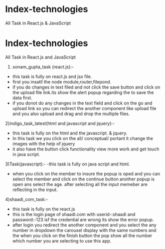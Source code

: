 # Index-technologies
All Task in React.js  &amp; JavaScript
# Index-technologies
All Task in React.js and JavaScript
1) sonam_gupta_task (react.js):-
- this task is fully on react.js and jsx file.
- first you insatll the node module,router,filepond.
- if you do changes in  text filed and not click the save button and click on the upload file link.its show the alert popup regarding the to save the data first.
- if you donot do any changes in the text field and click on the go and upload link so you can redirect the another component like upload file and you also upload and drag and drop the multiple files.


2)indigo_task_latest(html and javascript and jquery):-
- this task is fully on the html and the javascript. & jquery.
- In this task we you click on the all/ conceptual/ portant it change the images with the help of jquery
-  it also have the button click functionality view more work and get touch in java script.

3)Task(javascript):- 
-this task is fully on java script and html.
- when you click on the member to insure the popup is oped and you can select the member and click on the continue button another popup is open ans select the age.
after selecting all the input memeber are reflecting in the input.

4)shaadi_com_task:-
- this task is fully on the react.js
- this is the login page of shaadi.com with userid-:shaadi and password:-123 isf the credential are wrong its show the error popup.
- after login you redirect the another component and you select the any number  in dropdown the carousel 
display with the same numbers and the when you click on the finish button the pop show all the number which 
number you are selecting to use this app. 
